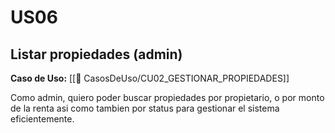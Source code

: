 # US06

## Listar propiedades (admin)

**Caso de Uso:** [[📄 CasosDeUso/CU02_GESTIONAR_PROPIEDADES]]

Como admin, quiero poder buscar propiedades por propietario, o por monto de la renta asi como tambien por status para gestionar el sistema eficientemente.